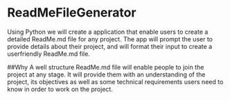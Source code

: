 # ReadMeFileGenerator

Using Python we will create a application that enable users to create a detailed ReadMe.md file for any project. 
The app will prompt the user to provide details about their project, and will format their input to create a userfriendly ReadMe.md file. 

##Why
A well structure ReadMe.md file will enable people to join the project at any stage. It will provide them with an understanding of the project, its objectives as well as some technical requirements users need to know in order to work on the project. 
